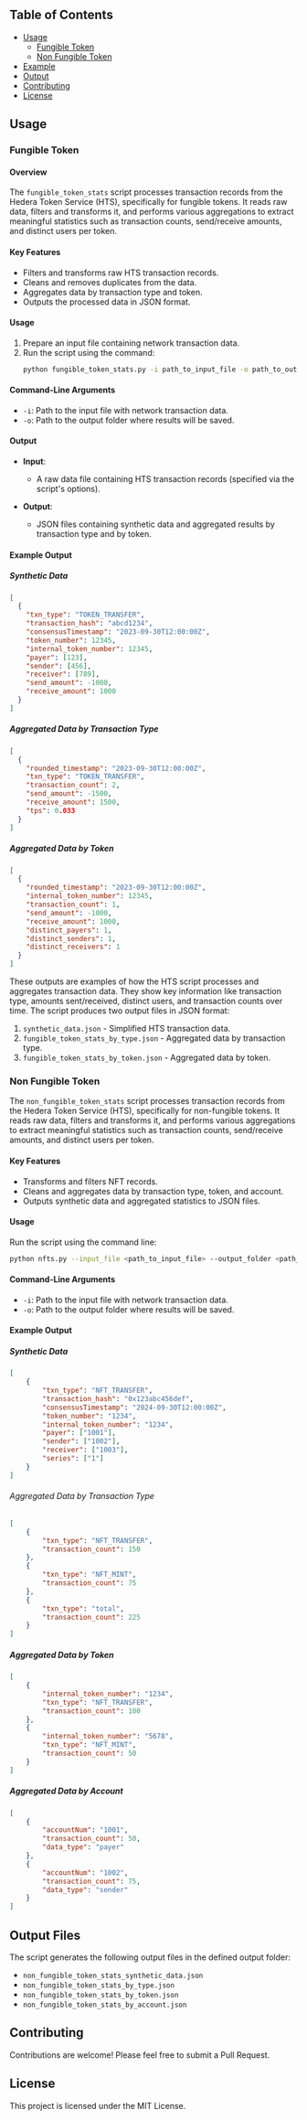 ## Table of Contents

- [Usage](#usage)
  - [Fungible Token](#fungible-token)
  - [Non Fungible Token](#non-fungible-token)
- [Example](#example)
- [Output](#output)
- [Contributing](#contributing)
- [License](#license)

## Usage

### Fungible Token

#### Overview

The `fungible_token_stats` script processes transaction records from the Hedera Token Service (HTS), specifically for fungible tokens. It reads raw data, filters and transforms it, and performs various aggregations to extract meaningful statistics such as transaction counts, send/receive amounts, and distinct users per token.

#### Key Features

- Filters and transforms raw HTS transaction records.
- Cleans and removes duplicates from the data.
- Aggregates data by transaction type and token.
- Outputs the processed data in JSON format.

#### Usage

1. Prepare an input file containing network transaction data.
2. Run the script using the command:
   ```bash
   python fungible_token_stats.py -i path_to_input_file -o path_to_output_folder
   ```

#### Command-Line Arguments

- `-i`: Path to the input file with network transaction data.
- `-o`: Path to the output folder where results will be saved.

#### Output

- **Input**: 
  - A raw data file containing HTS transaction records (specified via the script's options).
  
- **Output**: 
  - JSON files containing synthetic data and aggregated results by transaction type and by token.

#### Example Output
##### Synthetic Data 
```json
[
  {
    "txn_type": "TOKEN_TRANSFER",
    "transaction_hash": "abcd1234",
    "consensusTimestamp": "2023-09-30T12:00:00Z",
    "token_number": 12345,
    "internal_token_number": 12345,
    "payer": [123],
    "sender": [456],
    "receiver": [789],
    "send_amount": -1000,
    "receive_amount": 1000
  }
]
```

##### Aggregated Data by Transaction Type
```json
[
  {
    "rounded_timestamp": "2023-09-30T12:00:00Z",
    "txn_type": "TOKEN_TRANSFER",
    "transaction_count": 2,
    "send_amount": -1500,
    "receive_amount": 1500,
    "tps": 0.033
  }
]
```

##### Aggregated Data by Token
```json
[
  {
    "rounded_timestamp": "2023-09-30T12:00:00Z",
    "internal_token_number": 12345,
    "transaction_count": 1,
    "send_amount": -1000,
    "receive_amount": 1000,
    "distinct_payers": 1,
    "distinct_senders": 1,
    "distinct_receivers": 1
  }
]
```

These outputs are examples of how the HTS script processes and aggregates transaction data. They show key information like transaction type, amounts sent/received, distinct users, and transaction counts over time.
The script produces two output files in JSON format:
1. `synthetic_data.json` - Simplified HTS transaction data.
2. `fungible_token_stats_by_type.json` - Aggregated data by transaction type.
3. `fungible_token_stats_by_token.json` - Aggregated data by token.


### Non Fungible Token

The `non_fungible_token_stats` script processes transaction records from the Hedera Token Service (HTS), specifically for non-fungible tokens. It reads raw data, filters and transforms it, and performs various aggregations to extract meaningful statistics such as transaction counts, send/receive amounts, and distinct users per token.

#### Key Features

- Transforms and filters NFT records.
- Cleans and aggregates data by transaction type, token, and account.
- Outputs synthetic data and aggregated statistics to JSON files.

#### Usage

Run the script using the command line:

```bash
python nfts.py --input_file <path_to_input_file> --output_folder <path_to_output_folder>
```
#### Command-Line Arguments

- `-i`: Path to the input file with network transaction data.
- `-o`: Path to the output folder where results will be saved.


#### Example Output
##### Synthetic Data 
```json
[
    {
        "txn_type": "NFT_TRANSFER",
        "transaction_hash": "0x123abc456def",
        "consensusTimestamp": "2024-09-30T12:00:00Z",
        "token_number": "1234",
        "internal_token_number": "1234",
        "payer": ["1001"],
        "sender": ["1002"],
        "receiver": ["1003"],
        "series": ["1"]
    }
]
```

###### Aggregated Data by Transaction Type
```json
[
    {
        "txn_type": "NFT_TRANSFER",
        "transaction_count": 150
    },
    {
        "txn_type": "NFT_MINT",
        "transaction_count": 75
    },
    {
        "txn_type": "total",
        "transaction_count": 225
    }
]
```

##### Aggregated Data by Token
```json
[
    {
        "internal_token_number": "1234",
        "txn_type": "NFT_TRANSFER",
        "transaction_count": 100
    },
    {
        "internal_token_number": "5678",
        "txn_type": "NFT_MINT",
        "transaction_count": 50
    }
]
```
##### Aggregated Data by Account
```json
[
    {
        "accountNum": "1001",
        "transaction_count": 50,
        "data_type": "payer"
    },
    {
        "accountNum": "1002",
        "transaction_count": 75,
        "data_type": "sender"
    }
]
```
## Output Files

The script generates the following output files in the defined output folder:

- `non_fungible_token_stats_synthetic_data.json`
- `non_fungible_token_stats_by_type.json`
- `non_fungible_token_stats_by_token.json`
- `non_fungible_token_stats_by_account.json`

## Contributing

Contributions are welcome! Please feel free to submit a Pull Request.

## License

This project is licensed under the MIT License.